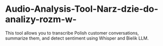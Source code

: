 # Audio-Analysis-Tool-Narz-dzie-do-analizy-rozm-w-
This tool allows you to transcribe Polish customer conversations, summarize them, and detect sentiment using Whisper and Bielik LLM.
